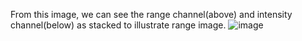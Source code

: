 
From this image, we can see the range channel(above) and intensity channel(below) as stacked to illustrate range image.
![image](https://user-images.githubusercontent.com/21034990/222597886-9228ce0b-5dff-4f47-87f0-b39453473af6.png)
